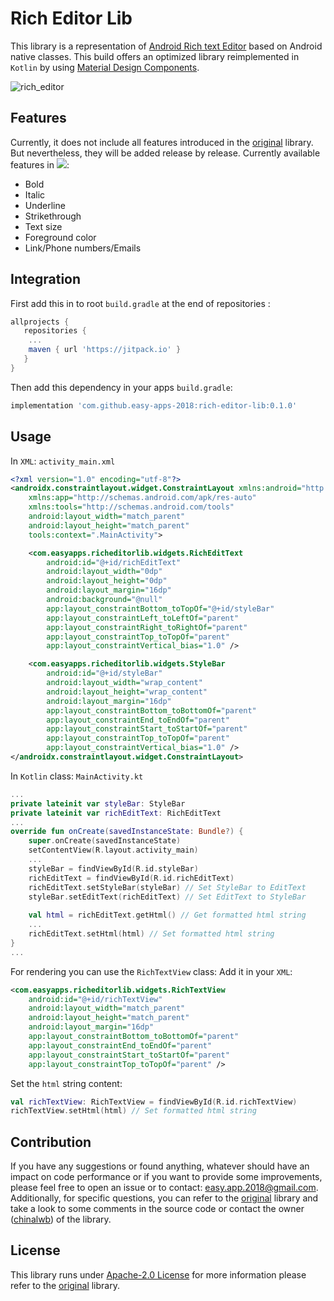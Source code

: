 
# Rich Editor Lib
This library is a representation of [Android Rich text Editor](https://github.com/chinalwb/Android-Rich-text-Editor) based on Android native classes. This build offers an optimized library reimplemented in `Kotlin` by using [Material Design Components](https://material.io/components?platform=android).

![rich_editor](https://user-images.githubusercontent.com/77691290/106393487-a74f5c00-63f7-11eb-8927-bbf42d802994.jpeg)

## Features
Currently, it does not include all features introduced in the [original](https://github.com/chinalwb/Android-Rich-text-Editor) library. But nevertheless, they will be added release by release. Currently available features in [![](https://jitpack.io/v/easy-apps-2018/rich-editor-lib.svg)](https://jitpack.io/#easy-apps-2018/rich-editor-lib):
  - Bold
  - Italic
  - Underline
  - Strikethrough
  - Text size
  - Foreground color
  - Link/Phone numbers/Emails
## Integration
First add this in to root `build.gradle` at the end of repositories :
```groovy
allprojects {
   repositories {
 	...
	maven { url 'https://jitpack.io' }
   }
}
```
Then add this dependency in your apps `build.gradle`:
```groovy
implementation 'com.github.easy-apps-2018:rich-editor-lib:0.1.0'
```
## Usage
In `XML`: `activity_main.xml`
```xml
<?xml version="1.0" encoding="utf-8"?>
<androidx.constraintlayout.widget.ConstraintLayout xmlns:android="http://schemas.android.com/apk/res/android"
    xmlns:app="http://schemas.android.com/apk/res-auto"
    xmlns:tools="http://schemas.android.com/tools"
    android:layout_width="match_parent"
    android:layout_height="match_parent"
    tools:context=".MainActivity">

    <com.easyapps.richeditorlib.widgets.RichEditText
        android:id="@+id/richEditText"
        android:layout_width="0dp"
        android:layout_height="0dp"
        android:layout_margin="16dp"
        android:background="@null"
        app:layout_constraintBottom_toTopOf="@+id/styleBar"
        app:layout_constraintLeft_toLeftOf="parent"
        app:layout_constraintRight_toRightOf="parent"
        app:layout_constraintTop_toTopOf="parent"
        app:layout_constraintVertical_bias="1.0" />

    <com.easyapps.richeditorlib.widgets.StyleBar
        android:id="@+id/styleBar"
        android:layout_width="wrap_content"
        android:layout_height="wrap_content"
        android:layout_margin="16dp"
        app:layout_constraintBottom_toBottomOf="parent"
        app:layout_constraintEnd_toEndOf="parent"
        app:layout_constraintStart_toStartOf="parent"
        app:layout_constraintTop_toTopOf="parent"
        app:layout_constraintVertical_bias="1.0" />
</androidx.constraintlayout.widget.ConstraintLayout>
```
In `Kotlin` class: `MainActivity.kt`
```kotlin
...
private lateinit var styleBar: StyleBar
private lateinit var richEditText: RichEditText
...
override fun onCreate(savedInstanceState: Bundle?) {
    super.onCreate(savedInstanceState)
    setContentView(R.layout.activity_main)
    ...
    styleBar = findViewById(R.id.styleBar)
    richEditText = findViewById(R.id.richEditText)
    richEditText.setStyleBar(styleBar) // Set StyleBar to EditText
    styleBar.setEditText(richEditText) // Set EditText to StyleBar
    
    val html = richEditText.getHtml() // Get formatted html string
    ...
    richEditText.setHtml(html) // Set formatted html string
}
...
```
For rendering you can use the `RichTextView` class:
Add it in your `XML`: 
```xml
<com.easyapps.richeditorlib.widgets.RichTextView
    android:id="@+id/richTextView"  
    android:layout_width="match_parent"  
    android:layout_height="match_parent"  
    android:layout_margin="16dp"  
    app:layout_constraintBottom_toBottomOf="parent"  
    app:layout_constraintEnd_toEndOf="parent"  
    app:layout_constraintStart_toStartOf="parent"  
    app:layout_constraintTop_toTopOf="parent" />
```
Set the `html` string content:
```kotlin
val richTextView: RichTextView = findViewById(R.id.richTextView)  
richTextView.setHtml(html) // Set formatted html string
```
## Contribution
If you have any suggestions or found anything, whatever should have an impact on code performance or if you want to provide some improvements, please feel free to open an issue or to contact: easy.app.2018@gmail.com.
Additionally, for specific questions, you can refer to the [original](https://github.com/chinalwb/Android-Rich-text-Editor) library and take a look to some comments in the source code or contact the owner ([chinalwb](https://github.com/chinalwb)) of the library.
## License
This library runs under [Apache-2.0 License](https://github.com/chinalwb/Android-Rich-text-Editor/blob/master/license) for more information please refer to the [original](https://github.com/chinalwb/Android-Rich-text-Editor) library.
